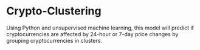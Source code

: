 # Crypto-Clustering

Using Python and unsupervised machine learning, this model will predict if cryptocurrencies are affected by 24-hour or 7-day price changes by grouping cryptocurrencies in clusters.
